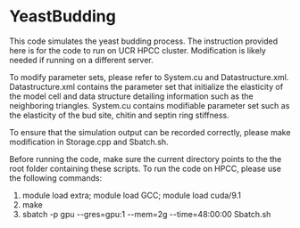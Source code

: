 # YeastBudding
This code simulates the yeast budding process.
The instruction provided here is for the code to run on UCR HPCC cluster. Modification is likely needed if running on a different server.

To modify parameter sets, please refer to System.cu and Datastructure.xml.
Datastructure.xml contains the parameter set that initialize the elasticity of the model cell and data structure detailing information such as the neighboring triangles.
System.cu contains modifiable parameter set such as the elasticity of the bud site, chitin and septin ring stiffness.

To ensure that the simulation output can be recorded correctly, please make modification in Storage.cpp and Sbatch.sh.

Before running the code, make sure the current directory points to the the root folder containing these scripts.
To run the code on HPCC, please use the following commands:
1. module load extra; module load GCC; module load cuda/9.1
2. make
3. sbatch -p gpu --gres=gpu:1 --mem=2g --time=48:00:00 Sbatch.sh
